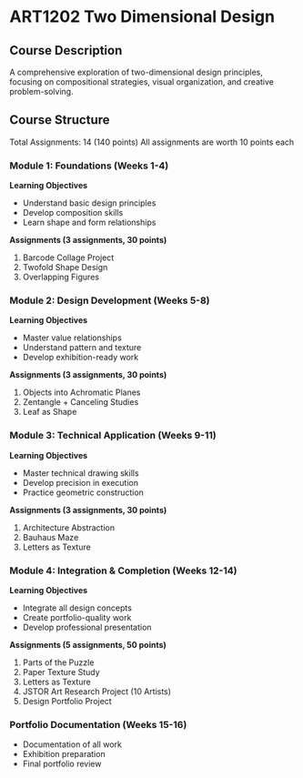# ART1202 Two Dimensional Design

## Course Description
A comprehensive exploration of two-dimensional design principles, focusing on compositional strategies, visual organization, and creative problem-solving.

## Course Structure
Total Assignments: 14 (140 points)
All assignments are worth 10 points each

### Module 1: Foundations (Weeks 1-4)
**Learning Objectives**
- Understand basic design principles
- Develop composition skills
- Learn shape and form relationships

**Assignments (3 assignments, 30 points)**
1. Barcode Collage Project
2. Twofold Shape Design
3. Overlapping Figures

### Module 2: Design Development (Weeks 5-8)
**Learning Objectives**
- Master value relationships
- Understand pattern and texture
- Develop exhibition-ready work

**Assignments (3 assignments, 30 points)**
1. Objects into Achromatic Planes
2. Zentangle + Canceling Studies
3. Leaf as Shape

### Module 3: Technical Application (Weeks 9-11)
**Learning Objectives**
- Master technical drawing skills
- Develop precision in execution
- Practice geometric construction

**Assignments (3 assignments, 30 points)**
1. Architecture Abstraction
2. Bauhaus Maze
3. Letters as Texture

### Module 4: Integration & Completion (Weeks 12-14)
**Learning Objectives**
- Integrate all design concepts
- Create portfolio-quality work
- Develop professional presentation

**Assignments (5 assignments, 50 points)**
1. Parts of the Puzzle
2. Paper Texture Study
3. Letters as Texture
4. JSTOR Art Research Project (10 Artists)
5. Design Portfolio Project

### Portfolio Documentation (Weeks 15-16)
- Documentation of all work
- Exhibition preparation
- Final portfolio review